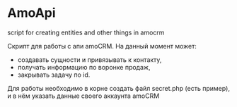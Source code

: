 # AmoApi
script for creating entities and other things in amocrm

Скрипт для работы с апи amoCRM.
На данный момент может:
- создавать сущности и привязывать к контакту,
- получать информацию по воронке продаж,
- закрывать задачу по id.

Для работы необходимо в корне создать файл secret.php (есть пример), и в нём указать данные своего аккаунта amoCRM
